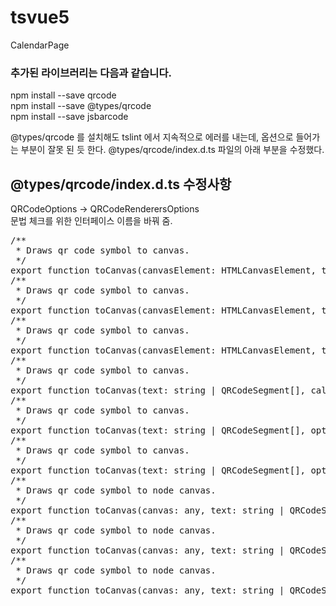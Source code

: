 # tsvue5
CalendarPage


### 추가된 라이브러리는 다음과 같습니다.
npm install --save qrcode<br>
npm install --save @types/qrcode<br>
npm install --save jsbarcode<br>



@types/qrcode 를 설치해도 tslint 에서 지속적으로 에러를 내는데, 옵션으로 들어가는 부분이 잘못 된 듯 한다. @types/qrcode/index.d.ts 파일의 아래 부분을 수정했다.<br>

@types/qrcode/index.d.ts 수정사항
---------------------------------------------

QRCodeOptions -> QRCodeRenderersOptions <br>
문법 체크를 위한 인터페이스 이름을 바꿔 줌.<br>
<pre>
/**
 * Draws qr code symbol to canvas.
 */
export function toCanvas(canvasElement: HTMLCanvasElement, text: string | QRCodeSegment[], callback: (error: Error) => void): void;
/**
 * Draws qr code symbol to canvas.
 */
export function toCanvas(canvasElement: HTMLCanvasElement, text: string | QRCodeSegment[], options?: <strong>QRCodeRenderersOptions</strong>): Promise<any>;
/**
 * Draws qr code symbol to canvas.
 */
export function toCanvas(canvasElement: HTMLCanvasElement, text: string | QRCodeSegment[], options: <strong>QRCodeRenderersOptions</strong>, callback: (error: Error) => void): void;
/**
 * Draws qr code symbol to canvas.
 */
export function toCanvas(text: string | QRCodeSegment[], callback: (error: Error, canvas: HTMLCanvasElement) => void): void;
/**
 * Draws qr code symbol to canvas.
 */
export function toCanvas(text: string | QRCodeSegment[], options?: <strong>QRCodeRenderersOptions</strong>): Promise<any>;
/**
 * Draws qr code symbol to canvas.
 */
export function toCanvas(text: string | QRCodeSegment[], options: <strong>QRCodeRenderersOptions</strong>, callback: (error: Error, canvas: HTMLCanvasElement) => void): void;
/**
 * Draws qr code symbol to node canvas.
 */
export function toCanvas(canvas: any, text: string | QRCodeSegment[], callback: (error: Error) => void): void;
/**
 * Draws qr code symbol to node canvas.
 */
export function toCanvas(canvas: any, text: string | QRCodeSegment[], options?: <strong>QRCodeRenderersOptions)</strong>: Promise<any>;
/**
 * Draws qr code symbol to node canvas.
 */
export function toCanvas(canvas: any, text: string | QRCodeSegment[], options: <strong>QRCodeRenderersOptions</strong>, callback: (error: Error) => void): void;
</pre>